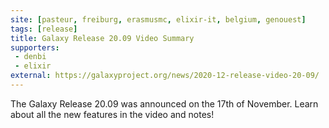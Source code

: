 ```yaml
---
site: [pasteur, freiburg, erasmusmc, elixir-it, belgium, genouest]
tags: [release]
title: Galaxy Release 20.09 Video Summary
supporters:
 - denbi
 - elixir
external: https://galaxyproject.org/news/2020-12-release-video-20-09/
---
```


The Galaxy Release 20.09 was announced on the 17th of November. Learn about all the new features in the video and notes! 



